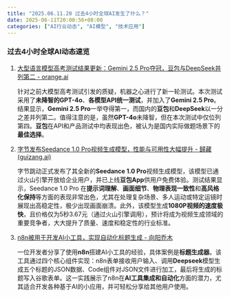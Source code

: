 ```yaml
---
title: "2025.06.11.20 过去4小时全球AI发生了什么？"
date: 2025-06-11T20:00:56+08:00
categories: ["AI行业动态", "AI模型", "技术应用"]
---
```


### 过去4小时全球AI动态速览

1.  [大型语言模型高考测试结果更新：Gemini 2.5 Pro夺冠，豆包与DeepSeek并列第二 - orange.ai](https://x.com/oran_ge/status/1932752420012183959)

    针对之前大模型高考测试引发的质疑，机器之心进行了新一轮测试。本次测试采用了**未降智的GPT-4o**、**各模型API统一测试**，并加入了**Gemini 2.5 Pro**。结果显示，**Gemini 2.5 Pro**一举夺得第一，而国内的**豆包**和**DeepSeek**以一分之差并列第二。值得注意的是，虽然**GPT-4o**未降智，但在本次测试中仅位列第四。**豆包**在API和产品测试中均表现出色，被认为是国内实际做题场景下的**最佳选择**。

2.  [字节发布Seedance 1.0 Pro视频生成模型，性能与可用性大幅提升 - 歸藏(guizang.ai)](https://x.com/op7418/status/1932720486204752007)

    字节跳动正式发布了其全新的**Seedance 1.0 Pro**视频生成模型，该模型已通过火山引擎开放给企业用户，并已上线**豆包App**供用户免费体验。测试结果显示，Seedance 1.0 Pro 在**提示词理解**、**画面细节**、**物理表现一致性**和**高风格化保持**等方面的表现非常出色，尤其在处理复杂场景、多人运动或特定运镜时展现出高稳定性，极少出现画面崩溃。此外，该模型生成**1080P视频的速度极快**，且价格仅为5秒3.67元（通过火山引擎调用），预计将成为视频生成领域的重要竞争者，大大提升了质量、速度和稳定性的行业标准。

3.  [n8n被用于开发AI小工具，实现自动化标题生成 - 向阳乔木](https://x.com/vista8/status/1932731522576232951)

    一位开发者分享了使用**n8n**搭建AI小工具的经验，具体案例是**标题生成器**。该工具通过四个核心组件实现：n8n表单接收用户输入、调用**Deepseek**模型生成五个标题的JSON数据、Code组件对JSON文件进行加工，最后将生成的标题写入谷歌表单。这一实践展示了n8n在**AI工具集成和自动化**方面的潜力，尤其适合开发各种基于AI的小应用，并可轻松分享给其他用户使用。